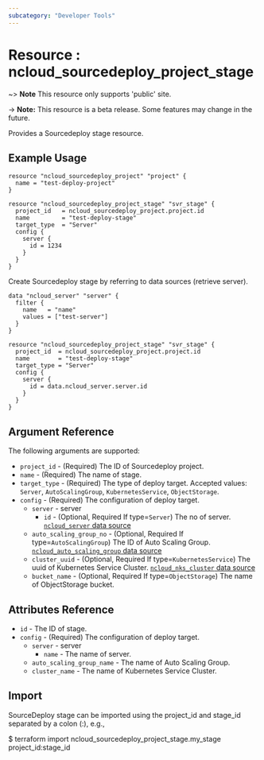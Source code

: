 ```yaml
---
subcategory: "Developer Tools"
---
```



# Resource : ncloud_sourcedeploy_project_stage

~> **Note** This resource only supports 'public' site.

-> **Note:** This resource is a beta release. Some features may change in the future.

Provides a Sourcedeploy stage resource.

## Example Usage

```hcl
resource "ncloud_sourcedeploy_project" "project" {
  name = "test-deploy-project"
}

resource "ncloud_sourcedeploy_project_stage" "svr_stage" {
  project_id   = ncloud_sourcedeploy_project.project.id
  name         = "test-deploy-stage"
  target_type  = "Server"
  config {
    server {
      id = 1234
    } 
  }
}

```

Create Sourcedeploy stage by referring to data sources (retrieve server).

```hcl
data "ncloud_server" "server" {
  filter {
    name   = "name"
    values = ["test-server"]
  }
}

resource "ncloud_sourcedeploy_project_stage" "svr_stage" {
  project_id  = ncloud_sourcedeploy_project.project.id
  name        = "test-deploy-stage"
  target_type = "Server"
  config {
    server {
      id = data.ncloud_server.server.id
    } 
  }
}
```

## Argument Reference

The following arguments are supported:

* `project_id` - (Required) The ID of Sourcedeploy project.
* `name` - (Required) The name of stage.
* `target_type` - (Required) The type of deploy target. Accepted values: `Server`, `AutoScalingGroup`, `KubernetesService`, `ObjectStorage`.
* `config` - (Required) The configuration of deploy target.
    * `server` - server 
        * `id` - (Optional, Required If type=`Server`) The no of server. [`ncloud_server` data source](../data-sources/server.md)
    * `auto_scaling_group_no` - (Optional, Required If type=`AutoScalingGroup`) The ID of Auto Scaling Group.  [`ncloud_auto_scaling_group` data source](../data-sources/auto_scaling_group.md)
    * `cluster_uuid` - (Optional, Required If type=`KubernetesService`) The uuid of Kubernetes Service Cluster.  [`ncloud_nks_cluster` data source](../data-sources/nks_cluster.md)
    * `bucket_name` - (Optional, Required If type=`ObjectStorage`) The name of ObjectStorage bucket.


## Attributes Reference

* `id` - The ID of stage.
* `config` - (Required) The configuration of deploy target.
    * `server` - server 
        * `name` - The name of server.
    * `auto_scaling_group_name` - The name of Auto Scaling Group.
    * `cluster_name` - The name of Kubernetes Service Cluster.

## Import

SourceDeploy stage can be imported using the project_id and stage_id separated by a colon (:), e.g.,

$ terraform import ncloud_sourcedeploy_project_stage.my_stage project_id:stage_id
